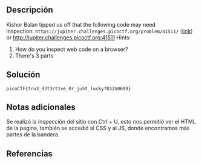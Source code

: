 ## Descripción
Kishor Balan tipped us off that the following code may need inspection: `https://jupiter.challenges.picoctf.org/problem/41511/` ([link](https://jupiter.challenges.picoctf.org/problem/41511/)) or http://jupiter.challenges.picoctf.org:41511
Hints:
1. How do you inspect web code on a browser?
2. There's 3 parts
## Solución 

~~~
picoCTF{tru3_d3t3ct1ve_0r_ju5t_lucky?832b0699}
~~~
 
## Notas adicionales 

Se realizó la inspección del sitio con Ctrl + U, esto nos permitió ver el HTML de la pagina, también se accedió al CSS y al JS, donde encontramos más partes de la bandera.
## Referencias
